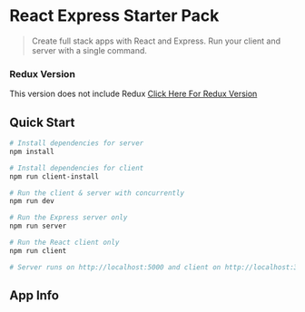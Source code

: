 # React Express Starter Pack

> Create full stack apps with React and Express. Run your client and server with a single command.

### Redux Version

This version does not include Redux
[Click Here For Redux Version](https://github.com/bradtraversy/react_redux_express_starter)

## Quick Start

```bash
# Install dependencies for server
npm install

# Install dependencies for client
npm run client-install

# Run the client & server with concurrently
npm run dev

# Run the Express server only
npm run server

# Run the React client only
npm run client

# Server runs on http://localhost:5000 and client on http://localhost:3000
```

## App Info
